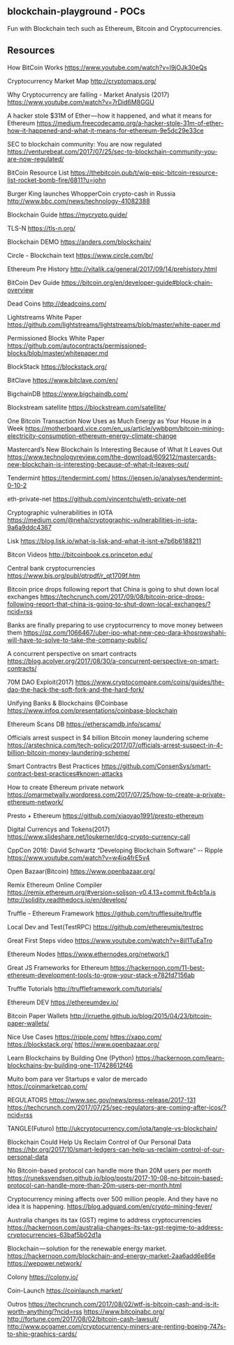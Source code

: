 ## blockchain-playground - POCs

Fun with Blockchain tech such as Ethereum, Bitcoin and Cryptocurrencies.

## Resources

How BitCoin Works
https://www.youtube.com/watch?v=l9jOJk30eQs

Cryptocurrency Market Map
http://cryptomaps.org/

Why Cryptocurrency are falling - Market Analysis (2017)
https://www.youtube.com/watch?v=7rDid6M8GGU

A hacker stole $31M of Ether — how it happened, and what it means for Ethereum
https://medium.freecodecamp.org/a-hacker-stole-31m-of-ether-how-it-happened-and-what-it-means-for-ethereum-9e5dc29e33ce

SEC to blockchain community: You are now regulated
https://venturebeat.com/2017/07/25/sec-to-blockchain-community-you-are-now-regulated/

BitCoin Resource List
https://thebitcoin.pub/t/wip-epic-bitcoin-resource-list-rocket-bomb-fire/6811?u=john

Burger King launches WhopperCoin crypto-cash in Russia
http://www.bbc.com/news/technology-41082388

Blockchain Guide
https://mycrypto.guide/

TLS-N
https://tls-n.org/

Blockchain DEMO
https://anders.com/blockchain/

Circle - Blockchain text
https://www.circle.com/br/

Ethereum Pre History
http://vitalik.ca/general/2017/09/14/prehistory.html

BitCoin Dev Guide
https://bitcoin.org/en/developer-guide#block-chain-overview

Dead Coins
http://deadcoins.com/

Lightstreams White Paper
https://github.com/lightstreams/lightstreams/blob/master/white-paper.md

Permissioned Blocks White Paper
https://github.com/autocontracts/permissioned-blocks/blob/master/whitepaper.md

BlockStack
https://blockstack.org/

BitClave
https://www.bitclave.com/en/

BigchainDB
https://www.bigchaindb.com/

Blockstream satellite
https://blockstream.com/satellite/

One Bitcoin Transaction Now Uses as Much Energy as Your House in a Week
https://motherboard.vice.com/en_us/article/ywbbpm/bitcoin-mining-electricity-consumption-ethereum-energy-climate-change

Mastercard’s New Blockchain Is Interesting Because of What It Leaves Out
https://www.technologyreview.com/the-download/609212/mastercards-new-blockchain-is-interesting-because-of-what-it-leaves-out/

Tendermint
https://tendermint.com/
https://jepsen.io/analyses/tendermint-0-10-2

eth-private-net
https://github.com/vincentchu/eth-private-net

Cryptographic vulnerabilities in IOTA
https://medium.com/@neha/cryptographic-vulnerabilities-in-iota-9a6a9ddc4367

Lisk
https://blog.lisk.io/what-is-lisk-and-what-it-isnt-e7b6b6188211

Bitcon Videos
http://bitcoinbook.cs.princeton.edu/

Central bank cryptocurrencies
https://www.bis.org/publ/qtrpdf/r_qt1709f.htm

Bitcoin price drops following report that China is going to shut down local exchanges
https://techcrunch.com/2017/09/08/bitcoin-price-drops-following-report-that-china-is-going-to-shut-down-local-exchanges/?ncid=rss

Banks are finally preparing to use cryptocurrency to move money between them
https://qz.com/1066467/uber-ipo-what-new-ceo-dara-khosrowshahi-will-have-to-solve-to-take-the-company-public/

A concurrent perspective on smart contracts
https://blog.acolyer.org/2017/08/30/a-concurrent-perspective-on-smart-contracts/

70M DAO Exploit(2017)
https://www.cryptocompare.com/coins/guides/the-dao-the-hack-the-soft-fork-and-the-hard-fork/

Unifying Banks & Blockchains @Coinbase
https://www.infoq.com/presentations/coinbase-blockchain

Ethereum Scans DB
https://etherscamdb.info/scams/

Officials arrest suspect in $4 billion Bitcoin money laundering scheme
https://arstechnica.com/tech-policy/2017/07/officials-arrest-suspect-in-4-billion-bitcoin-money-laundering-scheme/

Smart Contractrs Best Practices
https://github.com/ConsenSys/smart-contract-best-practices#known-attacks

How to create Ethereum private network
https://omarmetwally.wordpress.com/2017/07/25/how-to-create-a-private-ethereum-network/

Presto + Ethereum
https://github.com/xiaoyao1991/presto-ethereum

Digital Currencys and Tokens(2017)
https://www.slideshare.net/loukerner/dcg-crypto-currency-call

CppCon 2016: David Schwartz “Developing Blockchain Software” -- Ripple
https://www.youtube.com/watch?v=w4jq4frE5v4

Open Bazaar(Bitcoin)
https://www.openbazaar.org/

Remix Ethereum Online Compiler
https://remix.ethereum.org/#version=soljson-v0.4.13+commit.fb4cb1a.js
http://solidity.readthedocs.io/en/develop/

Truffle - Ethereum Framework
https://github.com/trufflesuite/truffle

Local Dev and Test(TestRPC)
https://github.com/ethereumjs/testrpc

Great First Steps video
https://www.youtube.com/watch?v=8jI1TuEaTro

Ethereum Nodes
https://www.ethernodes.org/network/1

Great JS Frameworks for Ethereum
https://hackernoon.com/11-best-ethereum-development-tools-to-grow-your-stack-e782fd7156ab

Truffle Tutorials
http://truffleframework.com/tutorials/

Ethereum DEV
https://ethereumdev.io/

Bitcoin Paper Wallets
http://jrruethe.github.io/blog/2015/04/23/bitcoin-paper-wallets/

Nice Use Cases
https://ripple.com/
https://xapo.com/
https://blockstack.org/
https://www.openbazaar.org/

Learn Blockchains by Building One (Python)
https://hackernoon.com/learn-blockchains-by-building-one-117428612f46

Muito bom para ver Startups e valor de mercado
https://coinmarketcap.com/

REGULATORS
https://www.sec.gov/news/press-release/2017-131
https://techcrunch.com/2017/07/25/sec-regulators-are-coming-after-icos/?ncid=rss

TANGLE(Futuro)
http://ukcryptocurrency.com/iota/tangle-vs-blockchain/

Blockchain Could Help Us Reclaim Control of Our Personal Data
https://hbr.org/2017/10/smart-ledgers-can-help-us-reclaim-control-of-our-personal-data

No Bitcoin-based protocol can handle more than 20M users per month
https://runeksvendsen.github.io/blog/posts/2017-10-08-no-bitcoin-based-protocol-can-handle-more-than-20m-users-per-month.html

Cryptocurrency mining affects over 500 million people. And they have no idea it is happening.
https://blog.adguard.com/en/crypto-mining-fever/

Australia changes its tax (GST) regime to address cryptocurrencies
https://hackernoon.com/australia-changes-its-tax-gst-regime-to-address-cryptocurrencies-63baf5b02d1a

Blockchain — solution for the renewable energy market.
https://hackernoon.com/blockchain-and-energy-market-2aa6add6e86e
https://wepower.network/

Colony
https://colony.io/

Coin-Launch
https://coinlaunch.market/

Outros
https://techcrunch.com/2017/08/02/wtf-is-bitcoin-cash-and-is-it-worth-anything/?ncid=rss
https://www.bitcoinabc.org/
http://fortune.com/2017/08/02/bitcoin-cash-lawsuit/
http://www.pcgamer.com/cryptocurrency-miners-are-renting-boeing-747s-to-ship-graphics-cards/
